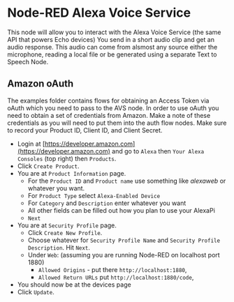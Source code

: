 # Node-RED Alexa Voice Service

This node will allow you to interact with the Alexa Voice Service (the same API that powers Echo devices) You send in a short audio clip and get an audio response. This audio can come from alsmost any source either the microphone, reading a local file or be generated using a separate Text to Speech Node.


## Amazon oAuth
The examples folder contains flows for obtaining an Access Token via oAuth which you need to pass to the AVS node. In order to use oAuth you need to obtain a set of credentials from Amazon. Make a note of these credentials as you will need to put them into the auth flow nodes. Make sure to record your Product ID, Client ID, and Client Secret.

- Login at [https://developer.amazon.com](https://developer.amazon.com) and go to `Alexa` then `Your Alexa Consoles` (top right) then `Products`.
- Click `Create Product`. 
- You are at `Product Information` page.
    - For the `Product ID` and `Product name` use something like _alexaweb_ or whatever you want.
    - For `Product Type` select `Alexa-Enabled Device`
    - For `Category` and `Description` enter whatever you want
    - All other fields can be filled out how you plan to use your AlexaPi
    - `Next`
- You are at `Security Profile` page.
    - Click `Create New Profile`. 
    - Choose whatever for `Security Profile Name` and `Security Profile Description`. Hit `Next`.
    - Under `Web`: (assuming you are running Node-RED on localhost port 1880)
        - `Allowed Origins` - put there `http://localhost:1880`, 
        - `Allowed Return URLs` put `http://localhost:1880/code`, 
- You should now be at the devices page
- Click `Update`.